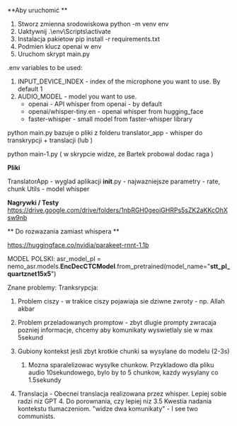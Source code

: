 



**Aby uruchomić **
1. Stworz zmienna srodowiskowa 
   python -m venv env
2. Uaktywnij 
   .\env\Scripts\activate
3. Instalacja pakietow 
pip install -r requirements.txt
4. Podmien klucz openai w env 
5. Uruchom skrypt main.py

.env variables to be used:
1. INPUT_DEVICE_INDEX - index of the microphone you want to use. By default 1
2. AUDIO_MODEL - model you want to use. 
   - openai - API whisper from openai - by default
   - openai/whisper-tiny.en - openai whisper from hugging_face
   - faster-whisper - small model from faster-whisper library

python main.py
bazuje o pliki z folderu  translator_app -  whisper do transkrypcji + translacji 
 (lub ) 
 
 python main-1.py 
 ( w skrypcie widze, ze Bartek probowal dodac raga )


**Pliki** 

TranslatorApp - wyglad aplikacji 
__init__.py - najwazniejsze parametry - rate, chunk
Utils - model whisper 

 

 

**Nagrywki / Testy** 
https://drive.google.com/drive/folders/1nbRGH0geoiGHRPs5sZK2aKKcOhXsw9nb 

** Do rozwazania zamiast whispera **

https://huggingface.co/nvidia/parakeet-rnnt-1.1b

MODEL POLSKI: asr_model_pl = nemo_asr.models.**EncDecCTCModel**.from_pretrained(model_name="**stt_pl_quartznet15x5**")


Znane problemy:
   Tranksrypcja:
1. Problem ciszy - w trakice ciszy pojawiaja sie dziwne zwroty - np. Allah akbar    
2. Problem przeladowanych promptow - zbyt dlugie prompty zwracaja pozniej informacje, chcemy aby komunikaty wyswietlaly sie w max 5sekund
3. Gubiony kontekst jesli zbyt krotkie chunki sa wysylane do modelu (2-3s)
   1. Mozna sparalelizowac wysylke chunkow. Przykladowo dla pliku audio 10sekundowego, bylo by to 5 chunkow, kazdy wysylany co 1.5sekundy 
   
4. Translacja - Obecnei translacja realizowana przez whisper. Lepiej sobie radzi niz GPT 4. Do porownania, czy lepiej niz 3.5 Kwestia nadania kontekstu tlumaczeniom. "widze dwa komunikaty" - I see two communists.